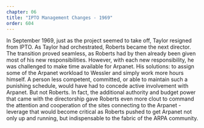 ```yaml
---
chapter: 06
title: "IPTO Management Changes - 1969"
order: 604
---
```


In September 1969, just as the project seemed to take off, Taylor resigned from IPTO. As Taylor had orchestrated, Roberts became the next director. The transition proved seamless, as Roberts had by then already been given most of his new responsibilities. However, with each new responsibility, he was challenged to make time available for Arpanet. His solutions: to assign some of the Arpanet workload to Wessler and simply work more hours himself. A person less competent, committed, or able to maintain such a punishing schedule, would have had to concede active involvement with Arpanet. But not Roberts. In fact, the additional authority and budget power that came with the directorship gave Roberts even more clout to command the attention and cooperation of the sites connecting to the Arpanet - leverage that would become critical as Roberts pushed to get Arpanet not only up and running, but indispensable to the fabric of the ARPA community.
